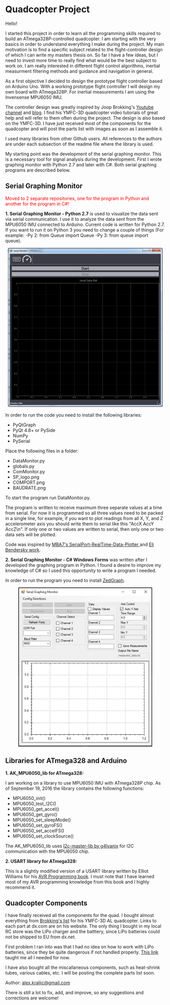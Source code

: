 # Quadcopter Project
Hello!

I started this project in order to learn all the programming skills required to build an ATmega328P-controlled quadcopter. I am starting with the very basics in order to understand everything I make during the project. My main motivation is to find a specific subject related to the flight-controller design of which I can write my masters thesis on. So far I have a few ideas, but I need to invest more time to really find what would be the best subject to work on. I am really interested in different flight control algorithms, inertial measurment filtering methods and guidance and navigation in general.

As a first objective I decided to design the prototype flight controller based on Arduino Uno. With a working prototype flight controller I will design my own board with ATmega328P. For inertial measurements I am using the Invensense MPU6050 IMU.

The controller design was greatly inspired by Joop Brokking's <a href="http://www.brokking.net">Youtube channel</a> and <a href="https://www.youtube.com/user/MacPuffdog/featured">blog</a>. I find his YMFC-3D quadcopter video tutorials of great help and will refer to them often during the project. The design is also based on the YMFC-3D. I have just received most of the components for the quadcopter and will post the parts list with images as soon as I assemble it.

I used many libraries from other Github users. All references to the authors are under each subsection of the readme file where the library is used.

My starting point was the development of the serial graphing monitor. This is a necessary tool for signal analysis during the development. First I wrote graphing monitor with Python 2.7 and later with C#. Both serial graphing programs are described below.

<h2>Serial Graphing Monitor</h2>

<font color="red">Moved to 2 separate repositories, one for the program in Python and another for the program in C#!</font>

<b>1. Serial Graphing Monitor - Python 2.7</b> is used to visualize the data sent via serial communication. I use it to analyze the data sent from the MPU6050 IMU connected to Arduino. Current code is written for Python 2.7. If you want to run it on Python 3 you need to change a couple of things (For example: -Py 2: from Queue import Queue -Py 3: from queue import queue).

<div align="center">
<img src="Monitor.jpg" height="500">
</div>

In order to run the code you need to install the following libraries:
<ul>
  <li>PyQtGraph</li>
  <li>PyQt 4.8+ or PySide</li>
  <li>NumPy</li>
  <li>PySerial</li>
</ul>

Place the following files in a folder:

<ul>
  <li>DataMonitor.py</li>
  <li>globals.py</li>
  <li>ComMonitor.py</li>
  <li>SP_logo.png</li>
  <li>COMPORT.png</li>
  <li>BAUDRATE.png</li>
</ul>

To start the program run DataMonitor.py.

The program is written to receive maximum three separate values at a time from serial. For now it is programmed so all three values need to be packed in a single line, for example, if you want to plot readings from all X, Y, and Z accelerometer axis you should write them to serial like this "AccX AccY AccZ\n". If only one or two values are written to serial, then only one or two data sets will be plotted.

Code was inspired by <a href="https://github.com/mba7/SerialPort-RealTime-Data-Plotter"> MBA7's SerialPort-RealTime-Data-Plotter </a> and
<a href="http://eli.thegreenplace.net/2009/08/07/a-live-data-monitor-with-python-pyqt-and-pyserial/"> Eli Bendersky work</a>.

<b>2. Serial Graphing Monitor - C# Windows Forms</b> was written after I developed the graphing program in Python. I found a desire to improve my knowledge of C# so I used this opportunity  to write a program I needed.

In order to run the program you need to install <a href="http://zedgraph.sourceforge.net/samples.html">ZedGraph</a>.

<div align="center">
<img src="MonitorC.JPG" height="500">
</div>

<h2>Libraries for ATmega328 and Arduino</h2>
<b>1. AK_MPU6050_lib for ATmega328: </b>

I am working on a library to use MPU6050 IMU with ATmega328P chip. As of September 19, 2016 the library contains the following functions:

<ul>
  <li>MPU6050_init()</li>
  <li>MPU6050_test_I2C()</li>
  <li>MPU6050_get_accel()</li>
  <li>MPU6050_get_gyro()</li>
  <li>MPU6050_set_sleepMode()</li>
  <li>MPU6050_set_gyroFS()</li>
  <li>MPU6050_set_accelFS()</li>
  <li>MPU6050_set_clockSource()</li>
</ul>

The AK_MPU6050_lib uses <a href="https://github.com/g4lvanix/I2C-master-lib">I2c-master-lib by g4lvanix</a> for I2C communication with the MPU6050 chip.

<b>2. USART library for ATmega328: </b>

This is a slightly modified version of a USART library written by Elliot Williams for his <a href="http://www.littlehacks.org/avr-programming">AVR Programming book</a>. I must note that I have learned most of my AVR programming knowledge from this book and I highly recommend it.

<h2>Quadcopter Components</h2>

I have finally received all the components for the quad. I bought almost everything from <a href="http://www.brokking.net/ymfc-al_main.html">Brokking's list</a> for his YMFC-3D AL quadcopter. Links to each part at dx.com are on his website. The only thing I bought in my local RC store was the LiPo charger and the batttery, since LiPo batteries could not be shipped to EU from dx.net.

First problem I ran into was that I had no idea on how to work with LiPo batteries, since they be quite dangerous if not handled properly. <a href="http://www.tjinguytech.com/charging-how-tos">This link</a> taught me all I needed for now.

I have also bought all the miscallaneous components, such as heat-shrink tubes, various cables, etc. I will be posting the complete parts list soon.

Author: alex.kraljic@gmail.com

There is still a lot to fix, add, and improve, so any suggestions and corrections are welcome!

